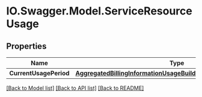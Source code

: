 # IO.Swagger.Model.ServiceResourceUsage
## Properties

Name | Type | Description | Notes
------------ | ------------- | ------------- | -------------
**CurrentUsagePeriod** | [**AggregatedBillingInformationUsageBuildServiceCurrentUsagePeriod**](AggregatedBillingInformationUsageBuildServiceCurrentUsagePeriod.md) |  | [optional] 

[[Back to Model list]](../README.md#documentation-for-models) [[Back to API list]](../README.md#documentation-for-api-endpoints) [[Back to README]](../README.md)

